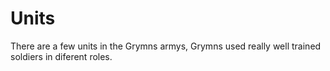 # Units

There are a few units in the Grymns armys, Grymns used really well trained soldiers in diferent roles.



